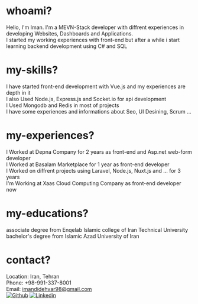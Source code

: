 # whoami?
Hello, I'm Iman.
I'm a MEVN-Stack developer with diffrent experiences in developing Websites, Dashboards and Applications.
<br/>
I started my working experiences with front-end but after a while i start learning backend development using C# and SQL

# my-skills?
I have started front-end development with Vue.js and my experiences are depth in it
<br/>
I also Used Node.js, Express.js and Socket.io for api development
<br/>
I Used Mongodb and Redis in most of projects
<br/>
I have some experiences and informations about Seo, UI Desining, Scrum ...

# my-experiences?
I Worked at Depna Company for 2 years as front-end and Asp.net web-form developer
<br/>
I Worked at Basalam Marketplace for 1 year as front-end developer 
<br/>
I Worked on diffrent projects using Laravel, Node.js, Nuxt.js and ... for 3 years
<br/>
I'm Working at Xaas Cloud Computing Company as front-end developer now

# my-educations?
associate degree from Enqelab Islamic college of Iran Technical University
<br/>
bachelor's degree from Islamic Azad University of Iran

# contact?
Location: Iran, Tehran
<br/>
Phone: +98-991-337-8001
<br/>
Email: imandidehvar98@gmail.com
<br/>
[![Github](https://img.shields.io/badge/github-blue?style=for-the-badge&logo=Github-fi&logoColor=white)](https://github.com/iman-didehvar/)
[![Linkedin](https://img.shields.io/badge/linkedin-blue?style=for-the-badge&logo=Github-fi&logoColor=white)](https://www.linkedin.com/in/iman-didehvar/)
